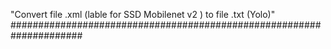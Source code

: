 "Convert file .xml (lable for SSD Mobilenet v2 ) to file .txt (Yolo)"
#####################################################################